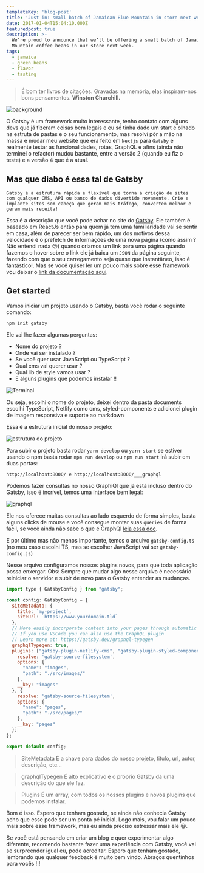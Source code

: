 ```yaml
---
templateKey: 'blog-post'
title: 'Just in: small batch of Jamaican Blue Mountain in store next week'
date: 2017-01-04T15:04:10.000Z
featuredpost: true
description: >-
  We’re proud to announce that we’ll be offering a small batch of Jamaica Blue
  Mountain coffee beans in our store next week.
tags:
  - jamaica
  - green beans
  - flavor
  - tasting
---
```


>É bom ter livros de citações. Gravadas na memória, elas inspiram-nos bons pensamentos. **Winston Churchill.**

![background](https://miro.medium.com/max/1400/1*ZrTvLOQVlNa7AJJRK3juRg.png)

O Gatsby é um framework muito interessante, tenho contato com alguns devs que já fizeram coisas bem legais e eu só tinha dado um start e olhado na estruta de pastas e o seu funcionamento, mas resolvi pôr a mão na massa e mudar meu website que era feito em `Nextjs` para `Gatsby` e realmente testar as funcionalidades, rotas, GraphQL e afins (ainda não terminei o refactor) mudou bastante, entre a versão 2 (quando eu fiz o teste) e a versão 4 que é a atual.

## Mas que diabo é essa tal de Gatsby

`
Gatsby é a estrutura rápida e flexível que torna a criação de sites com qualquer CMS, API ou banco de dados divertido novamente. Crie e implante sites sem cabeça que geram mais tráfego, convertem melhor e geram mais receita!
`

Essa é a descrição que você pode achar no site do [Gatsby](https://www.gatsbyjs.com/). Ele também é baseado em ReactJs então para quem já tem uma familiaridade vai se sentir em casa, além de parecer ser bem rápido, um dos motivos dessa velocidade é o prefetch de informações de uma nova página (como assim ? Não entendi nada 😕) quando criamos um link para uma página quando fazemos o hover sobre o link ele já baixa um `JSON` da página seguinte, fazendo com que o seu carregamento seja quase que instantâneo, isso é fantástico!. Mas se você quiser ler um pouco mais sobre esse framework vou deixar o [link da documentação aqui](https://www.gatsbyjs.com/docs/quick-start/).

## Get started
Vamos iniciar um projeto usando o Gatsby, basta você rodar o seguinte comando:

`npm init gatsby`

Ele vai lhe fazer algumas perguntas:

- Nome do projeto ?
- Onde vai ser instalado ?
- Se você quer usar JavaScript ou TypeScript ?
- Qual cms vai querer usar ?
- Qual lib de style vamos usar ?
- E alguns plugins que podemos instalar !!

![Terminal](https://miro.medium.com/max/1400/1*IQKIWdS52-MBe-svZjsmAA.png)

Ou seja, escolhi o nome do projeto, deixei dentro da pasta documents escolhi TypeScript, Netlify como cms, styled-components e adicionei plugin de imagem responsiva e suporte ao markdown

Essa é a estrutura inicial do nosso projeto:

![estrutura do projeto](https://miro.medium.com/max/1400/1*vmOVFRN2vb2oO7oRX6PLzA.png)

Para subir o projeto basta rodar `yarn develop` ou `yarn start` se estiver usando o npm basta rodar `npm run develop` ou `npm run start` irá subir em duas portas:

`
http://localhost:8000/
e
http://localhost:8000/___graphql
`

Podemos fazer consultas no nosso GraphiQl que já está incluso dentro do Gatsby, isso é incrível, temos uma interface bem legal:

![graphql](https://miro.medium.com/max/1400/1*MozcQ-4z5D594HKQcj4kHw.png)

Ele nos oferece muitas consultas ao lado esquerdo de forma simples, basta alguns clicks de mouse e você consegue montar suas `queries` de forma fácil, se você ainda não sabe o que é GraphQl [leia essa doc](https://graphql.org/learn/).

E por último mas não menos importante, temos o arquivo `gatsby-config.ts` (no meu caso escolhi TS, mas se escolher JavaScript vai ser `gatsby-config.js`)

Nesse arquivo configuramos nossos plugins novos, para que toda aplicação possa enxergar. Obs: Sempre que mudar algo nesse arquivo é necessário reiniciar o servidor e subir de novo para o Gatsby entender as mudanças.

```javascript
import type { GatsbyConfig } from "gatsby";

const config: GatsbyConfig = {
  siteMetadata: {
    title: `my-project`,
    siteUrl: `https://www.yourdomain.tld`
  },
  // More easily incorporate content into your pages through automatic TypeScript type generation and better GraphQL IntelliSense.
  // If you use VSCode you can also use the GraphQL plugin
  // Learn more at: https://gatsby.dev/graphql-typegen
  graphqlTypegen: true,
  plugins: ["gatsby-plugin-netlify-cms", "gatsby-plugin-styled-components", "gatsby-plugin-image", "gatsby-plugin-mdx", "gatsby-plugin-sharp", "gatsby-transformer-sharp", {
    resolve: 'gatsby-source-filesystem',
    options: {
      "name": "images",
      "path": "./src/images/"
    },
    __key: "images"
  }, {
    resolve: 'gatsby-source-filesystem',
    options: {
      "name": "pages",
      "path": "./src/pages/"
    },
    __key: "pages"
  }]
};

export default config;
```

>SiteMetadata
É a chave para dados do nosso projeto, titulo, url, autor, descrição, etc…

>graphqlTypegen
É alto explicativo e o próprio Gatsby da uma descrição do que ele faz.

>Plugins
É um array, com todos os nossos plugins e novos plugins que podemos instalar.

Bom é isso. Espero que tenham gostado, se ainda não conhecia Gatsby acho que esse pode ser um ponta pé inicial. Logo mais, vou falar um pouco mais sobre esse framework, mas eu ainda preciso estressar mais ele 😃.

Se você está pensando em criar um blog e quer experimentar algo diferente, recomendo bastante fazer uma experiência com Gatsby, você vai se surpreender igual eu, pode acreditar. Espero que tenham gostado, lembrando que qualquer feedback é muito bem vindo. Abraços quentinhos para vocês !!!

